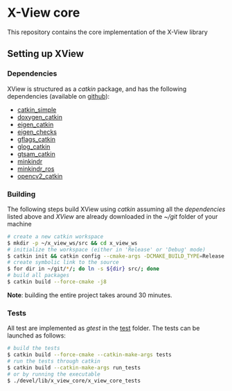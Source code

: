 # X-View core
This repository contains the core implementation of the X-View library

## Setting up XView

### Dependencies
XView is structured as a _catkin_ package, and has the following dependencies (available on [github](https://github.com/)):
* [catkin_simple](https://github.com/catkin/catkin_simple)
* [doxygen_catkin](https://github.com/ethz-asl/doxygen_catkin)
* [eigen_catkin](https://github.com/ethz-asl/eigen_catkin)
* [eigen_checks](https://github.com/ethz-asl/eigen_checks)
* [gflags_catkin](https://github.com/ethz-asl/gflags_catkin)
* [glog_catkin](https://github.com/ethz-asl/glog_catkin)
* [gtsam_catkin](https://github.com/ethz-asl/gtsam_catkin)
* [minkindr](https://github.com/ethz-asl/minkindr)
* [minkindr_ros](https://github.com/ethz-asl/minkindr_ros) 
* [opencv2_catkin](https://github.com/ethz-asl/opencv2_catkin)

### Building
The following steps build XView using _catkin_ assuming all the _dependencies_ listed above and _XView_ are already downloaded in the _~/git_ folder of your machine
```sh
# create a new catkin workspace
$ mkdir -p ~/x_view_ws/src && cd x_view_ws
# initialize the workspace (either in 'Release' or 'Debug' mode)
$ catkin init && catkin config --cmake-args -DCMAKE_BUILD_TYPE=Release
# create symbolic link to the source
$ for dir in ~/git/*/; do ln -s ${dir} src/; done
# build all packages
$ catkin build --force-cmake -j8 
```
**Note**: building the entire project takes around 30 minutes.

### Tests
All test are implemented as _gtest_ in the [test](./test) folder. The tests can be launched as follows:
```sh
# build the tests
$ catkin build --force-cmake --catkin-make-args tests
# run the tests through catkin
$ catkin build --catkin-make-args run_tests
# or by running the executable
$ ./devel/lib/x_view_core/x_view_core_tests 
```
